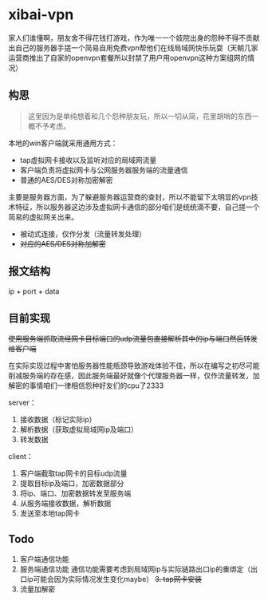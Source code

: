 # xibai-vpn

家人们谁懂啊，朋友舍不得花钱打游戏，作为唯一一个妓院出身的怨种不得不贡献出自己的服务器手搓一个简易自用免费vpn帮他们在线局域网快乐玩耍（天朝几家运营商推出了自家的openvpn套餐所以封禁了用户用openvpn这种方案组网的情况）

## 构思

>这里因为是单纯想着和几个怨种朋友玩，所以一切从简，花里胡哨的东西一概不予考虑。

本地的win客户端就采用通用方式：

+ tap虚拟网卡接收以及监听对应的局域网流量
+ 客户端负责将虚拟网卡与公网服务器服务端的流量通信
+ 普通的AES/DES对称加密解密

主要是服务器方面，为了躲避服务器运营商的查封，所以不能留下太明显的vpn技术特征，所以服务器这边涉及虚拟网卡通信的部分咱们是统统滴不要，自己搓一个简易的虚拟网关出来。

+ 被动式连接，仅作分发（流量转发处理）
+ ~~对应的AES/DES对称加解密~~

## 报文结构

ip + port + data

## 目前实现

~~使用服务端抓取流经网卡目标端口的udp流量包直接解析其中的ip与端口然后转发给客户端~~

在实际实现过程中害怕服务器性能瓶颈导致游戏体验不佳，所以在编写之初尽可能削减服务端的存在感，因此服务端最好就像个代理服务器一样，仅作流量转发，加解密的事情咱们一律相信怨种好友们的cpu了2333

server：

1. 接收数据（标记实际ip）
2. 解析数据（获取虚拟局域网ip及端口）
3. 转发数据

client：

1. 客户端截取tap网卡的目标udp流量
2. 提取目标ip及端口，加密数据部分
3. 将ip、端口、加密数据转发至服务端
4. 从服务端接收数据，解析数据
5. 发送至本地tap网卡

## Todo

1. 客户端通信功能
2. 服务端通信功能
	通信功能需要考虑到局域网ip与实际链路出口ip的重绑定（出口ip可能会因为实际情况发生变化maybe）
~~3. tap网卡安装~~
4. 流量加解密
